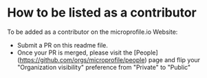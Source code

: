 # How to be listed as a contributor 

To be added as a contributor on the microprofile.io Website:

* Submit a PR on this readme file. 
* Once your PR is merged, please visit the [People] (https://github.com/orgs/microprofile/people) page and flip your "Organization visibility" preference from "Private" to "Public"
